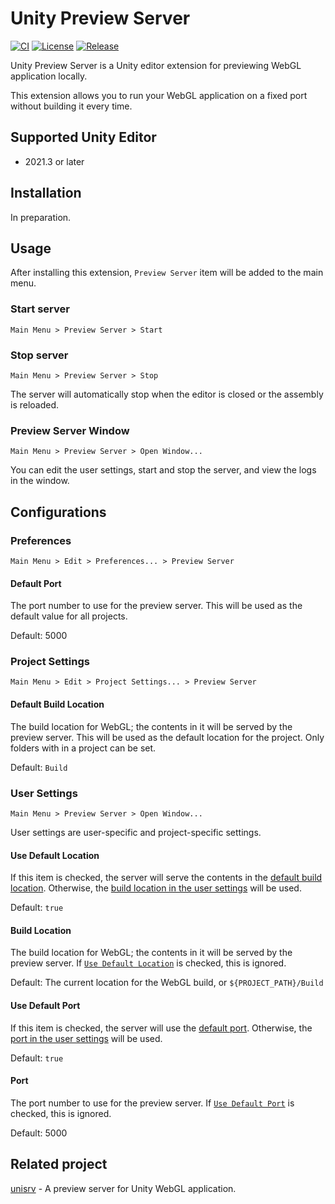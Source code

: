 # Unity Preview Server

[![CI](https://github.com/frozenbonito/UnityPreviewServer/actions/workflows/ci.yaml/badge.svg)](https://github.com/frozenbonito/UnityPreviewServer/actions/workflows/ci.yaml)
[![License](https://img.shields.io/github/license/frozenbonito/UnityPreviewServer)](https://github.com/frozenbonito/UnityPreviewServer/blob/main/LICENSE)
[![Release](https://img.shields.io/github/v/release/frozenbonito/UnityPreviewServer)](https://github.com/frozenbonito/UnityPreviewServer/releases/latest)

Unity Preview Server is a Unity editor extension for previewing WebGL application locally.

This extension allows you to run your WebGL application on a fixed port without building it every time.

## Supported Unity Editor

- 2021.3 or later

## Installation

In preparation.

## Usage

After installing this extension, `Preview Server` item will be added to the main menu.

### Start server

`Main Menu > Preview Server > Start`

### Stop server

`Main Menu > Preview Server > Stop`

The server will automatically stop when the editor is closed or the assembly is reloaded.

### Preview Server Window

`Main Menu > Preview Server > Open Window...`

You can edit the user settings, start and stop the server, and view the logs in the window.

## Configurations

### Preferences

`Main Menu > Edit > Preferences... > Preview Server`

#### Default Port

The port number to use for the preview server.
This will be used as the default value for all projects.

Default: 5000

### Project Settings

`Main Menu > Edit > Project Settings... > Preview Server`

#### Default Build Location

The build location for WebGL; the contents in it will be served by the preview server.
This will be used as the default location for the project.
Only folders with in a project can be set.

Default: `Build`

### User Settings

`Main Menu > Preview Server > Open Window...`

User settings are user-specific and project-specific settings.

#### Use Default Location

If this item is checked, the server will serve the contents in the [default build location](#default-build-location).
Otherwise, the [build location in the user settings](#build-location) will be used.

Default: `true`

#### Build Location

The build location for WebGL; the contents in it will be served by the preview server.
If [`Use Default Location`](#use-default-location) is checked, this is ignored.

Default: The current location for the WebGL build, or `${PROJECT_PATH}/Build`

#### Use Default Port

If this item is checked, the server will use the [default port](#default-port).
Otherwise, the [port in the user settings](#port) will be used.

Default: `true`

#### Port

The port number to use for the preview server.
If [`Use Default Port`](#use-default-port) is checked, this is ignored.

Default: 5000

## Related project

[unisrv](https://github.com/frozenbonito/unisrv) - A preview server for Unity WebGL application.
